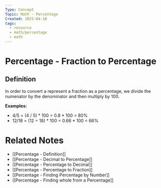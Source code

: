 ```yaml
---
Type: Concept
Topic: Math - Percentage
Created: 2025-04-10
tags:
  - resource
  - math/percentage
  - math
---
```


# Percentage - Fraction to Percentage


## Definition
In order to convert a represent a fraction as a percentage, we divide the numenator by the denominator and then multiply by 100.

**Examples:**
- 4/5 = (4 / 5) * 100 = 0.8 * 100 = 80%
- 12/18 = (12 ÷ 18) * 100 = 0.66 * 100 = 66%

# Related Notes
- [[Percentage - Definition]]
- [[Percentage - Decimal to Percentage]]
- [[Percentage - Percentage to Decimal]]
- [[Percentage - Percentage to Fraction]]
- [[Percentage - Finding Percentage by Number]]
- [[Percentage - Finding whole from a Percentage]]